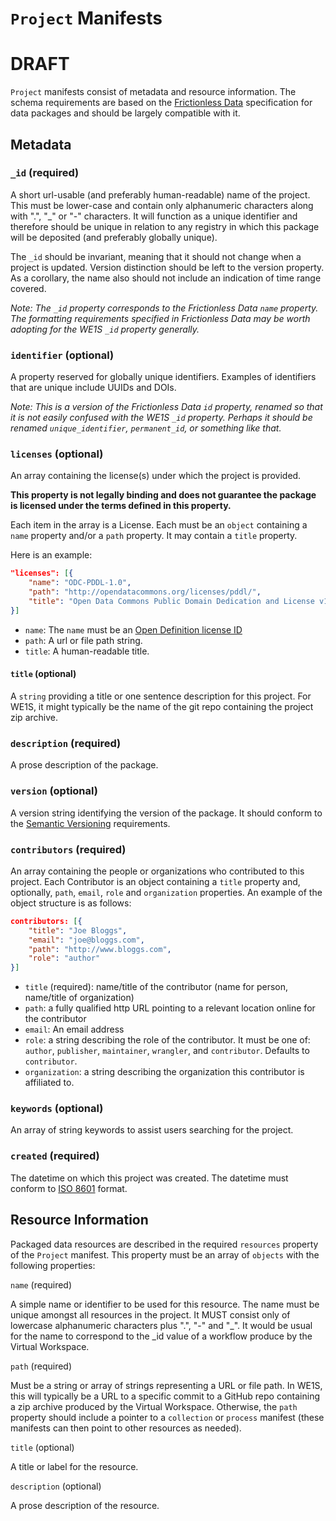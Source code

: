 # `Project` Manifests

# DRAFT

`Project` manifests consist of metadata and resource information. The schema requirements are based on the [Frictionless Data](http://frictionlessdata.io/) specification for data packages and should be largely compatible with it.

## Metadata

### `_id` (required)

A short url-usable (and preferably human-readable) name of the project. This must be lower-case and contain only alphanumeric characters along with ".", "_" or "-" characters. It will function as a unique identifier and therefore should be unique in relation to any registry in which this package will be deposited (and preferably globally unique).

The `_id` should be invariant, meaning that it should not change when a project is updated. Version distinction should be left to the version property. As a corollary, the name also should not include an indication of time range covered.

_Note: The `_id` property corresponds to the Frictionless Data `name` property. The formatting requirements specified in Frictionless Data may be worth adopting for the WE1S `_id` property generally._

### `identifier` (optional)

A property reserved for globally unique identifiers. Examples of identifiers that are unique include UUIDs and DOIs.

_Note: This is a version of the Frictionless Data `id` property, renamed so that it is not easily confused with the WE1S `_id` property. Perhaps it should be renamed `unique_identifier`, `permanent_id`, or something like that._

### `licenses` (optional)

An array containing the license(s) under which the project is provided.

**This property is not legally binding and does not guarantee the package is licensed under the terms defined in this property.**

Each item in the array is a License. Each must be an `object` containing a `name` property and/or a `path` property. It may contain a `title` property.

Here is an example:

```json
"licenses": [{
	"name": "ODC-PDDL-1.0",
	"path": "http://opendatacommons.org/licenses/pddl/",
	"title": "Open Data Commons Public Domain Dedication and License v1.0"
}]
```

* `name`: The `name` must be an [Open Definition license ID](http://licenses.opendefinition.org/)
* `path`: A url or file path string.
* `title`: A human-readable title.

#### `title` (optional)

A `string` providing a title or one sentence description for this project. For WE1S, it might typically be the name of the git repo containing the project zip archive.

### `description` (required)

A prose description of the package.

### `version` (optional)

A version string identifying the version of the package. It should conform to the [Semantic Versioning](http://semver.org) requirements.

### `contributors` (required)

An array containing the people or organizations who contributed to this project. Each Contributor is an object containing a `title` property and, optionally, `path`, `email`, `role` and `organization` properties. An example of the object structure is as follows:

```json
contributors: [{
	"title": "Joe Bloggs",
	"email": "joe@bloggs.com",
	"path": "http://www.bloggs.com",
	"role": "author"
}]
```

* `title` (required): name/title of the contributor (name for person, name/title of organization)
* `path`: a fully qualified http URL pointing to a relevant location online for the contributor
* `email`: An email address
* `role`: a string describing the role of the contributor. It must be one of: `author`, `publisher`, `maintainer`, `wrangler`, and `contributor`. Defaults to `contributor`.
* `organization`: a string describing the organization this contributor is affiliated to.

### `keywords` (optional)

An array of string keywords to assist users searching for the project.

### `created` (required)

The datetime on which this project was created. The datetime must conform to [ISO 8601](https://en.wikipedia.org/wiki/ISO_8601) format.

## Resource Information

Packaged data resources are described in the required `resources` property of the `Project` manifest. This property must be an array of `objects` with the following properties:

`name` (required)

A simple name or identifier to be used for this resource. The name must be unique amongst all resources in the project. It MUST consist only of lowercase alphanumeric characters plus ".", "-" and "_". It would be usual for the name to correspond to the _id value of a workflow produce by the Virtual Workspace.

`path` (required)

Must be a string or array of strings representing a URL or file path. In WE1S, this will typically be a URL to a specific commit to a GitHub repo containing a zip archive produced by the Virtual Workspace. Otherwise, the `path` property should include a pointer to a `collection` or `process` manifest (these manifests can then point to other resources as needed).

`title` (optional)

A title or label for the resource.

`description` (optional)

A prose description of the resource.